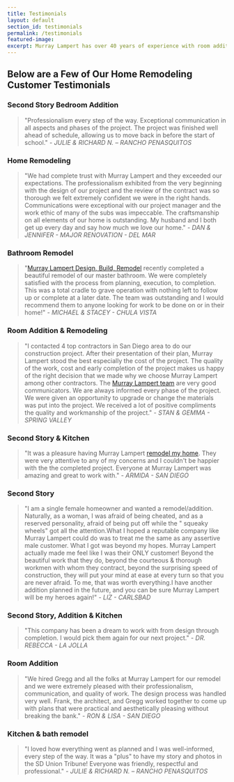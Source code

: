 ```yaml
---
title: Testimonials
layout: default
section_id: testimonials
permalink: /testimonials
featured-image:
excerpt: Murray Lampert has over 40 years of experience with room additions in Poway, San Diego. Take your Poway home addition to the next level with us.
---
```


## Below are a Few of Our Home Remodeling Customer Testimonials

### Second Story Bedroom Addition
> "Professionalism every step of the way. Exceptional communication in all aspects and phases of the project. The project was finished well ahead of schedule, allowing us to move back in before the start of school." - _JULIE & RICHARD N. – RANCHO PENASQUITOS_


### Home Remodeling
> "We had complete trust with Murray Lampert and they exceeded our expectations. The professionalism exhibited from the very beginning with the design of our project and the review of the contract was so thorough we felt extremely confident we were in the right hands. Communications were exceptional with our project manager and the work ethic of many of the subs was impeccable. The craftsmanship on all elements of our home is outstanding. My husband and I both get up every day and say how much we love our home." - _DAN & JENNIFER - MAJOR RENOVATION - DEL MAR_

### Bathroom Remodel
> "[Murray Lampert Design, Build, Remodel](/) recently completed a beautiful remodel of our master bathroom. We were completely satisfied with the process from planning, execution, to completion. This was a total cradle to grave operation with nothing left to follow up or complete at a later date. The team was outstanding and I would recommend them to anyone looking for work to be done on or in their home!" - _MICHAEL & STACEY - CHULA VISTA_

### Room Addition & Remodeling
> "I contacted 4 top contractors in San Diego area to do our construction project. After their presentation of their plan, Murray Lampert stood the best especially the cost of the project. The quality of the work, cost and early completion of the project makes us happy of the right decision that we made why we choose Murray Lampert among other contractors. The [Murray Lampert team](/about-murray-lampert-design-build-remodel#team-members) are very good communicators. We are always informed every phase of the project. We were given an opportunity to upgrade or change the materials was put into the project. We received a lot of positive compliments the quality and workmanship of the project." - _STAN & GEMMA - SPRING VALLEY_

### Second Story & Kitchen
> "It was a pleasure having Murray Lampert [remodel my home](/san-diego-home-remodel-services). They were very attentive to any of my concerns and I couldn't be happier with the the completed project. Everyone at Murray Lampert was amazing and great to work with." - _ARMIDA - SAN DIEGO_

### Second Story
> "I am a single female homeowner and wanted a remodel/addition. Naturally, as a woman, I was afraid of being cheated, and as a reserved personality, afraid of being put off while the " squeaky wheels" got all the attention.What I hoped a reputable company like Murray Lampert could do was to treat me the same as any assertive male customer. What I got was beyond my hopes. Murray Lampert actually made me feel like I was their ONLY customer! Beyond the beautiful work that they do, beyond the courteous & thorough workmen with whom they contract, beyond the surprising speed of construction, they will put your mind at ease at every turn so that you are never afraid. To me, that was worth everything.I have another addition planned in the future, and you can be sure Murray Lampert will be my heroes again!" - _LIZ - CARLSBAD_

### Second Story, Addition & Kitchen
> "This company has been a dream to work with from design through completion. I would pick them again for our next project." - _DR. REBECCA - LA JOLLA_

### Room Addition
> "We hired Gregg and all the folks at Murray Lampert for our remodel and we were extremely pleased with their professionalism, communication, and quality of work. The design process was handled very well. Frank, the architect, and Gregg worked together to come up with plans that were practical and aesthetically pleasing without breaking the bank." - _RON & LISA - SAN DIEGO_

### Kitchen & bath remodel
> "I loved how everything went as planned and I was well-informed, every step of the way. It was a "plus" to have my story and photos in the SD Union Tribune! Everyone was friendly, respectful and professional." - _JULIE & RICHARD N. – RANCHO PENASQUITOS_
